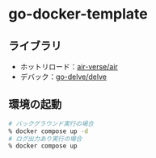 # go-docker-template

## ライブラリ

- ホットリロード：[air-verse/air](https://github.com/air-verse/air)
- デバック：[go-delve/delve](https://github.com/go-delve/delve)

## 環境の起動

```sh
# バックグラウンド実行の場合
% docker compose up -d
# ログ出力あり実行の場合
% docker compose up
```